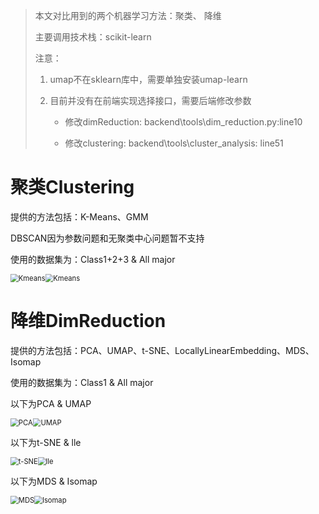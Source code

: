 > 本文对比用到的两个机器学习方法：聚类、 降维
>
> 主要调用技术栈：scikit-learn
>
> 注意：
>
> 1. umap不在sklearn库中，需要单独安装umap-learn
>
> 2. 目前并没有在前端实现选择接口，需要后端修改参数
>
>    - 修改dimReduction: backend\tools\dim_reduction.py:line10
>
>    - 修改clustering: backend\tools\cluster_analysis: line51
>



# 聚类Clustering

提供的方法包括：K-Means、GMM

DBSCAN因为参数问题和无聚类中心问题暂不支持

使用的数据集为：Class1+2+3 & All major

<img src="src/MachineLearning/Kmeans.png" alt="Kmeans" style="zoom: 80%;" /><img src="src/MachineLearning/Kmeans.png" alt="Kmeans" style="zoom: 80%;" />

# 降维DimReduction

提供的方法包括：PCA、UMAP、t-SNE、LocallyLinearEmbedding、MDS、Isomap

使用的数据集为：Class1 & All major



以下为PCA & UMAP

<img src="src/MachineLearning/PCA.png" alt="PCA" style="zoom: 80%;" /><img src="src/MachineLearning/UMAP.png" alt="UMAP" style="zoom: 80%;" />


以下为t-SNE & lle

<img src="src/MachineLearning/t-SNE.png" alt="t-SNE" style="zoom: 80%;" /><img src="src/MachineLearning/lle.png" alt="lle" style="zoom: 80%;" />

以下为MDS & Isomap

<img src="src/MachineLearning/MDS.png" alt="MDS" style="zoom: 80%;" /><img src="src/MachineLearning/Isomap.png" alt="Isomap" style="zoom: 80%;" />





